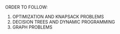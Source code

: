 ORDER TO FOLLOW:

1. OPTIMIZATION AND KNAPSACK PROBLEMS
2. DECISION TREES AND DYNAMIC PROGRAMMING
3. GRAPH PROBLEMS
